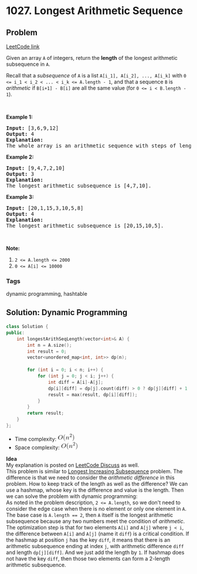 # 1027. Longest Arithmetic Sequence
## Problem
[LeetCode link](https://leetcode.com/problems/longest-arithmetic-sequence/)  
<div class="content__u3I1 question-content__JfgR"><div><p>Given an array <code>A</code> of integers, return the <strong>length</strong> of the longest arithmetic subsequence in <code>A</code>.</p>

<p>Recall that a <em>subsequence</em> of <code>A</code> is a list <code>A[i_1], A[i_2], ..., A[i_k]</code> with <code>0 &lt;= i_1 &lt; i_2 &lt; ... &lt; i_k &lt;= A.length - 1</code>, and that a sequence <code>B</code>&nbsp;is <em>arithmetic</em> if <code>B[i+1] - B[i]</code> are all the same value (for <code>0 &lt;= i &lt; B.length - 1</code>).</p>

<p>&nbsp;</p>

<p><strong>Example 1:</strong></p>

<pre><strong>Input: </strong><span id="example-input-1-1">[3,6,9,12]</span>
<strong>Output: </strong><span id="example-output-1">4</span>
<strong>Explanation: </strong>
The whole array is an arithmetic sequence with steps of length = 3.
</pre>

<div>
<p><strong>Example 2:</strong></p>

<pre><strong>Input: </strong><span id="example-input-2-1">[9,4,7,2,10]</span>
<strong>Output: </strong><span id="example-output-2">3</span>
<strong>Explanation: </strong>
The longest arithmetic subsequence is [4,7,10].
</pre>

<div>
<p><strong>Example 3:</strong></p>

<pre><strong>Input: </strong><span id="example-input-3-1">[20,1,15,3,10,5,8]</span>
<strong>Output: </strong><span id="example-output-3">4</span>
<strong>Explanation: </strong>
The longest arithmetic subsequence is [20,15,10,5].
</pre>
</div>

<p>&nbsp;</p>

<p><strong>Note:</strong></p>

<ol>
    <li><code>2 &lt;= A.length &lt;= 2000</code></li>
    <li><code>0 &lt;= A[i] &lt;= 10000</code></li>
</ol>
</div></div></div>

### Tags
dynamic programming, hashtable

## Solution: Dynamic Programming
```c++
class Solution {
public:
    int longestArithSeqLength(vector<int>& A) {
        int n = A.size();
        int result = 0;
        vector<unordered_map<int, int>> dp(n);
        
        for (int i = 0; i < n; i++) {
            for (int j = 0; j < i; j++) {
                int diff = A[i]-A[j];
                dp[i][diff] = dp[j].count(diff) > 0 ? dp[j][diff] + 1 : 2;
                result = max(result, dp[i][diff]);
            }
        }
        return result;
    }
};
```

- Time complexity: ![](resources/square.png)  
- Space complexity: ![](resources/square.png) 


**Idea**  
My explanation is posted on [LeetCode Discuss](https://leetcode.com/problems/longest-arithmetic-sequence/discuss/474884/c-dp-with-explanation) as well.  
This problem is similar to [Longest Increasing Subsequence](https://leetcode.com/problems/longest-increasing-subsequence/) problem. The difference is that we need to consider the *arithmetic difference* in this problem. How to keep track of the length as well as the difference? We can use a hashmap, whose key is the difference and value is the length. Then we can solve the problem with dynamic programming:  
As noted in the problem description, `2 <= A.length`, so we don't need to consider the edge case when there is no element or only one element in `A`. The base case is `A.length == 2`, then `A` itself is the longest arithmetic subsequence because any two numbers meet the condition of *arithmetic*.  
The optimization step is that for two elements `A[i]` and `A[j]` where `j < i`, the difference between `A[i]` and `A[j]` (name it `diff`) is a critical condition. If the hashmap at position `j` has the key `diff`, it means that there is an arithmetic subsequence ending at index `j`, with arithmetic difference `diff` and length `dp[j][diff]`. And we just add the length by `1`. If hashmap does not have the key `diff`, then those two elements can form a 2-length arithmetic subsequence.
